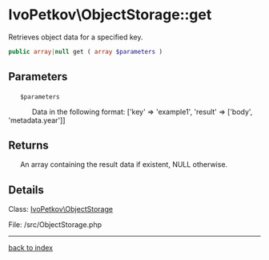 # IvoPetkov\ObjectStorage::get

Retrieves object data for a specified key.

```php
public array|null get ( array $parameters )
```

## Parameters

&nbsp;&nbsp;&nbsp;&nbsp;&nbsp;&nbsp;`$parameters`

&nbsp;&nbsp;&nbsp;&nbsp;&nbsp;&nbsp;&nbsp;&nbsp;&nbsp;&nbsp;&nbsp;&nbsp;Data in the following format: ['key' => 'example1', 'result' => ['body', 'metadata.year']]

## Returns

&nbsp;&nbsp;&nbsp;&nbsp;&nbsp;&nbsp;An array containing the result data if existent, NULL otherwise.

## Details

Class: [IvoPetkov\ObjectStorage](ivopetkov.objectstorage.class.md)

File: /src/ObjectStorage.php

---

[back to index](index.md)

